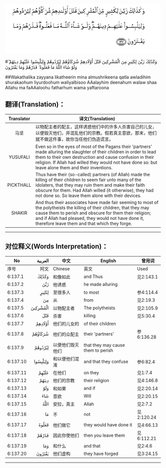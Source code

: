 ![006:137](images/006_137.gif)

#وَكَذَٰلِكَ زَيَّنَ لِكَثِيرٍ مِنَ الْمُشْرِكِينَ قَتْلَ أَوْلَادِهِمْ شُرَكَاؤُهُمْ لِيُرْدُوهُمْ وَلِيَلْبِسُوا عَلَيْهِمْ دِينَهُمْ ۖ وَلَوْ شَاءَ اللَّهُ مَا فَعَلُوهُ ۖ فَذَرْهُمْ وَمَا يَفْتَرُونَ

##Wakathalika zayyana likatheerin mina almushrikeena qatla awladihim shurakaohum liyurdoohum waliyalbisoo AAalayhim deenahum walaw shaa Allahu ma faAAaloohu fatharhum wama yaftaroona 

## 翻译(Translation)：

| Translator | 译文(Translation)                                            |
| :--------: | ------------------------------------------------------------ |
|    马坚    | 以物配主者的配主，这样诱惑他们中的许多人杀害自己的儿女，以便毁灭他们，并混乱他们的宗教。假若真主意欲，那末，他们就不做这件事，故你当任他们伪造谎言。 |
|  YUSUFALI  | Even so in the eyes of most of the Pagans their 'partners' made alluring the slaughter of their children in order to lead them to their own destruction and cause confusion in their religion. If Allah had willed they would not have done so: but leave alone them and their inventions. |
| PICKTHALL  | Thus have their (so-called) partners (of Allah) made the killing of their children to seem fair unto many of the idolaters, that they may ruin them and make their faith obscure for them. Had Allah willed (it otherwise), they had not done so. So leave them alone with their devices. |
|   SHAKIR   | And thus their associates have made fair seeming to most of the polytheists the killing of their children, that they may cause them to perish and obscure for them their religion; and if Allah had pleased, they would not have done it, therefore leave them and that which they forge. |

---

## 对位释义(Words Interpretation)：

| No   | العربية | 中文    | English | 曾用词 |
| ---- | ------: | ------- | ------- | ------ |
| 序号 |    阿文 | Chinese | 英文    | Used   |
| 6:137.1  | وَكَذَٰلِكَ    | 和像如此         | and Thus                           | 见2:143.1  |
| 6:137.2  | زَيَّنَ      | 他诱惑           | he made alluring                   |            |
| 6:137.3  | لِكَثِيرٍ    | 至很多人         | to most                            | 参4:114.4  |
| 6:137.4  | مِنَ       | 从               | from                               | 见2:19.3 |
| 6:137.5  | الْمُشْرِكِينَ | 以物配主者       | The polytheists                    | 见2:105.9  |
| 6:137.6  | قَتْلَ      | 杀害             | killing                            | 见5:30.4   |
| 6:137.7  | أَوْلَادِهِمْ  | 他们的儿女的     | of their children                  |            |
| 6:137.8  | شُرَكَاؤُهُمْ  | 他们的众配主     | their 'partners'                   | 参6:136.28 |
| 6:137.9  | لِيُرْدُوهُمْ  | 以便他们毁灭他们 | that they may cause them to perish |            |
| 6:137.10 | وَلِيَلْبِسُوا | 和以便他们混淆   | and that they confuse              | 参6:82.4   |
| 6:137.11 | عَلَيْهِمْ    | 在他们           | on they                            | 见1:7.4    |
| 6:137.12 | دِينَهُمْ    | 他们的宗教       | their religion                     | 见4:146.8  |
| 6:137.13 | وَلَوْ      | 和如果           | and if                             | 见2:20.14  |
| 6:137.14 | شَاءَ      | 意欲             | Will                               | 见2:20.15  |
| 6:137.15 | اللَّهُ     | 安拉，真主       | Allah                              | 见2:7.2    |
| 6:137.16 | مَا       | 不               | not                                | 见2:120.24 |
| 6:137.17 | فَعَلُوهُ    | 他们做它         | they would have done it            | 见4:66.13  |
| 6:137.18 | فَذَرْهُمْ    | 因此你使他们     | then you leave them                | 见6:112.21 |
| 6:137.19 | وَمَا      | 和什么           | and that                           | 见2:4.6    |
| 6:137.20 | يَفْتَرُونَ   | 他们虚构         | they have forged                   | 见3:24.15  |

---
